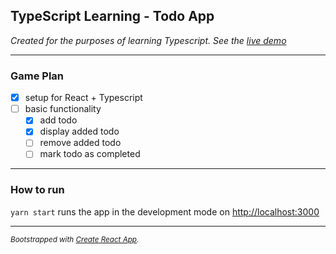 ## TypeScript Learning - Todo App

_Created for the purposes of learning Typescript. See the [live demo](http://polapolaczek.github.io/typescript-learning-todo-app)_

---

### Game Plan

-   [x] setup for React + Typescript
-   [ ] basic functionality
    -   [x] add todo
    -   [x] display added todo
    -   [ ] remove added todo
    -   [ ] mark todo as completed

---

### How to run

`yarn start` runs the app in the development mode on [http://localhost:3000](http://localhost:3000)

---

_<small>Bootstrapped with [Create React App](https://github.com/facebook/create-react-app).</small>_
